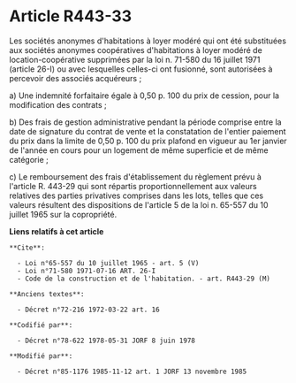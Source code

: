 # Article R443-33

Les sociétés anonymes d'habitations à loyer modéré qui ont été substituées aux sociétés anonymes coopératives d'habitations à
loyer modéré de location-coopérative supprimées par la loi n. 71-580 du 16 juillet 1971 (article 26-I) ou avec lesquelles
celles-ci ont fusionné, sont autorisées à percevoir des associés acquéreurs ;

a) Une indemnité forfaitaire égale à 0,50 p. 100 du prix de cession, pour la modification des contrats ;

b) Des frais de gestion administrative pendant la période comprise entre la date de signature du contrat de vente et la
constatation de l'entier paiement du prix dans la limite de 0,50 p. 100 du prix plafond en vigueur au 1er janvier de l'année
en cours pour un logement de même superficie et de même catégorie ;

c) Le remboursement des frais d'établissement du règlement prévu à l'article R. 443-29 qui sont répartis proportionnellement
aux valeurs relatives des parties privatives comprises dans les lots, telles que ces valeurs résultent des dispositions de
l'article 5 de la loi n. 65-557 du 10 juillet 1965 sur la copropriété.

**Liens relatifs à cet article**

	**Cite**:

	  - Loi n°65-557 du 10 juillet 1965 - art. 5 (V)
	  - Loi n°71-580 1971-07-16 ART. 26-I
	  - Code de la construction et de l'habitation. - art. R443-29 (M)

	**Anciens textes**:

	  - Décret n°72-216 1972-03-22 art. 16

	**Codifié par**:

	  - Décret n°78-622 1978-05-31 JORF 8 juin 1978

	**Modifié par**:

	  - Décret n°85-1176 1985-11-12 art. 1 JORF 13 novembre 1985
